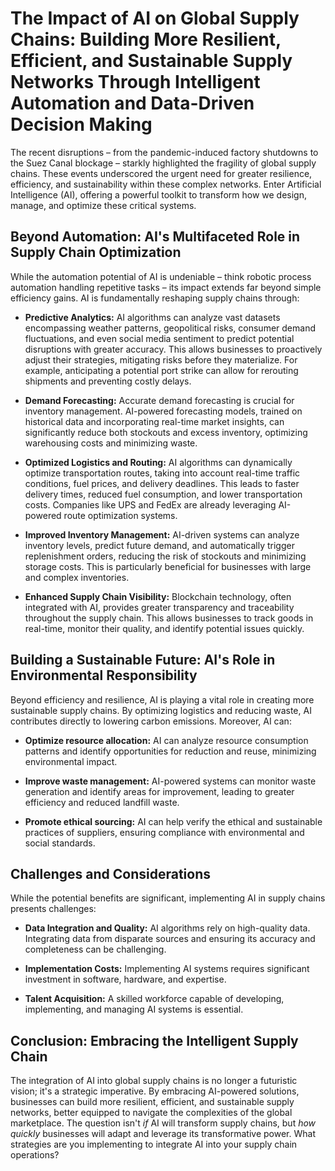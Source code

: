 # The Impact of AI on Global Supply Chains: Building More Resilient, Efficient, and Sustainable Supply Networks Through Intelligent Automation and Data-Driven Decision Making

The recent disruptions – from the pandemic-induced factory shutdowns to the Suez Canal blockage – starkly highlighted the fragility of global supply chains.  These events underscored the urgent need for greater resilience, efficiency, and sustainability within these complex networks.  Enter Artificial Intelligence (AI), offering a powerful toolkit to transform how we design, manage, and optimize these critical systems.

## Beyond Automation: AI's Multifaceted Role in Supply Chain Optimization

While the automation potential of AI is undeniable – think robotic process automation handling repetitive tasks – its impact extends far beyond simple efficiency gains. AI is fundamentally reshaping supply chains through:

* **Predictive Analytics:** AI algorithms can analyze vast datasets encompassing weather patterns, geopolitical risks, consumer demand fluctuations, and even social media sentiment to predict potential disruptions with greater accuracy. This allows businesses to proactively adjust their strategies, mitigating risks before they materialize.  For example, anticipating a potential port strike can allow for rerouting shipments and preventing costly delays.

* **Demand Forecasting:**  Accurate demand forecasting is crucial for inventory management. AI-powered forecasting models, trained on historical data and incorporating real-time market insights, can significantly reduce both stockouts and excess inventory, optimizing warehousing costs and minimizing waste.

* **Optimized Logistics and Routing:** AI algorithms can dynamically optimize transportation routes, taking into account real-time traffic conditions, fuel prices, and delivery deadlines. This leads to faster delivery times, reduced fuel consumption, and lower transportation costs.  Companies like UPS and FedEx are already leveraging AI-powered route optimization systems.

* **Improved Inventory Management:**  AI-driven systems can analyze inventory levels, predict future demand, and automatically trigger replenishment orders, reducing the risk of stockouts and minimizing storage costs.  This is particularly beneficial for businesses with large and complex inventories.

* **Enhanced Supply Chain Visibility:**  Blockchain technology, often integrated with AI, provides greater transparency and traceability throughout the supply chain. This allows businesses to track goods in real-time, monitor their quality, and identify potential issues quickly.

## Building a Sustainable Future: AI's Role in Environmental Responsibility

Beyond efficiency and resilience, AI is playing a vital role in creating more sustainable supply chains.  By optimizing logistics and reducing waste, AI contributes directly to lowering carbon emissions.  Moreover, AI can:

* **Optimize resource allocation:**  AI can analyze resource consumption patterns and identify opportunities for reduction and reuse, minimizing environmental impact.

* **Improve waste management:**  AI-powered systems can monitor waste generation and identify areas for improvement, leading to greater efficiency and reduced landfill waste.

* **Promote ethical sourcing:** AI can help verify the ethical and sustainable practices of suppliers, ensuring compliance with environmental and social standards.


## Challenges and Considerations

While the potential benefits are significant, implementing AI in supply chains presents challenges:

* **Data Integration and Quality:**  AI algorithms rely on high-quality data.  Integrating data from disparate sources and ensuring its accuracy and completeness can be challenging.

* **Implementation Costs:**  Implementing AI systems requires significant investment in software, hardware, and expertise.

* **Talent Acquisition:**  A skilled workforce capable of developing, implementing, and managing AI systems is essential.


## Conclusion: Embracing the Intelligent Supply Chain

The integration of AI into global supply chains is no longer a futuristic vision; it's a strategic imperative.  By embracing AI-powered solutions, businesses can build more resilient, efficient, and sustainable supply networks, better equipped to navigate the complexities of the global marketplace.  The question isn't *if* AI will transform supply chains, but *how quickly* businesses will adapt and leverage its transformative power. What strategies are you implementing to integrate AI into your supply chain operations?
